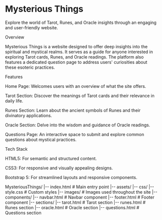 # Mysterious Things

Explore the world of Tarot, Runes, and Oracle insights through an engaging and user-friendly website.

Overview

Mysterious Things is a website designed to offer deep insights into the spiritual and mystical realms. It serves as a guide for anyone interested in exploring Tarot cards, Runes, and Oracle readings. The platform also features a dedicated question page to address users' curiosities about these esoteric practices.

Features

Home Page: Welcomes users with an overview of what the site offers.

Tarot Section: Discover the meanings of Tarot cards and their relevance in daily life.

Runes Section: Learn about the ancient symbols of Runes and their divinatory applications.

Oracle Section: Delve into the wisdom and guidance of Oracle readings.

Questions Page: An interactive space to submit and explore common questions about mystical practices.

Tech Stack

HTML5: For semantic and structured content.

CSS3: For responsive and visually appealing designs.

Bootstrap 5: For streamlined layouts and responsive components.

MysteriousThings/
|-- index.html            # Main entry point
|-- assets/
    |-- css/
        |-- style.css     # Custom styles
    |-- images/           # Images used throughout the site
|-- components/
    |-- navbar.html       # Navbar component
    |-- footer.html       # Footer component
|-- sections/
    |-- tarot.html        # Tarot section
    |-- runes.html        # Runes section
    |-- oracle.html       # Oracle section
    |-- questions.html    # Questions section